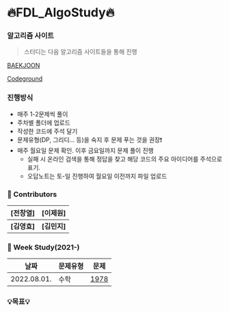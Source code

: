 # :fire:FDL_AlgoStudy:fire:

### 알고리즘 사이트

> 스터디는 다음 알고리즘 사이트들을 통해 진행

[BAEKJOON](https://www.acmicpc.net/)

[Codeground](https://www.codeground.org/)

###  진행방식 
- 매주 1-2문제씩 풀이
- 주차별 폴더에 업로드
- 작성한 코드에 주석 달기
- 문제유형(DP, 그리디... 등)을 숙지 후 문제 푸는 것을 권장:exclamation:
- 매주 월요일 문제 확인. 이후 금요일까지 문제 풀이 진행 
  - 실패 시 온라인 검색을 통해 정답을 찾고 해당 코드의 주요 아이디어를 주석으로 표기.
  - 오답노트는 토-일 진행하여 월요일 이전까지 파일 업로드 
 
### :rainbow: Contributors
| **[전창열]**  | **[이제원]**  | 
|:-------------------:|:-------------------:|
|   **[김영효]**   | **[김민지]** |

### :dart: Week Study(2021-)
| 날짜 | 문제유형      | 문제                                                         |
| ---- | ------------- | ------------------------------------------------------------ | 
| 2022.08.01. |수학   |[1978](https://www.acmicpc.net/problem/1978) | 



### 💡목표💡 
